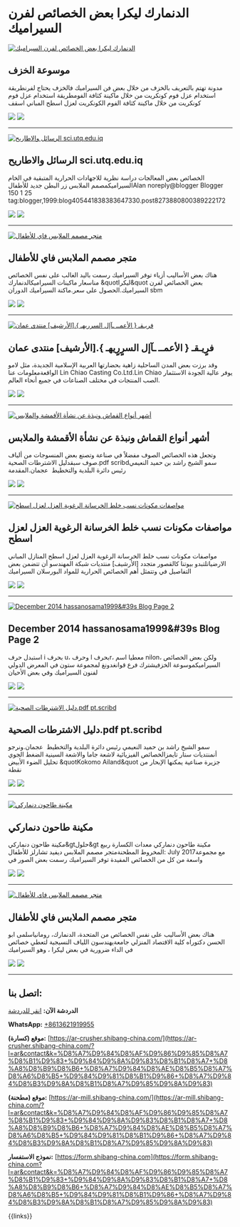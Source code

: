 # الدنمارك ليكرا بعض الخصائص لفرن السيراميك

<a href="https://swt.shibang-china.com/?n=lxq&l=ar&img&k=%D8%A7%D9%84%D8%AF%D9%86%D9%85%D8%A7%D8%B1%D9%83+%D9%84%D9%8A%D9%83%D8%B1%D8%A7+%D8%A8%D8%B9%D8%B6+%D8%A7%D9%84%D8%AE%D8%B5%D8%A7%D8%A6%D8%B5+%D9%84%D9%81%D8%B1%D9%86+%D8%A7%D9%84%D8%B3%D9%8A%D8%B1%D8%A7%D9%85%D9%8A%D9%83" target="_blank">![الدنمارك ليكرا بعض الخصائص لفرن السيراميك](http://static.shibang-china.com/all-800x300/228.jpg)</a>

## موسوعة الخزف
مدونة تهتم بالتعريف بالخزف من خلال بعض فن السيراميك فالخزف يحتاج لفرنطريقة استخدام عزل فوم كونكريت من خلال ماكينة كثافة الفومطريقة استخدام عزل فوم كونكريت من خلال ماكينة كثافة الفوم الكونكريت لعزل اسطح المباني اسقف


<a href="https://whatsapp.shibangsoft.com/WhatsApp.php" target="_blank" title="WhatsApp">![](http://static.shibang-china.com/icon/whatsapp.png)</a> <a href="https://swt.shibang-china.com/?n=lxq&l=ar&icon&k=%D8%A7%D9%84%D8%AF%D9%86%D9%85%D8%A7%D8%B1%D9%83+%D9%84%D9%8A%D9%83%D8%B1%D8%A7+%D8%A8%D8%B9%D8%B6+%D8%A7%D9%84%D8%AE%D8%B5%D8%A7%D8%A6%D8%B5+%D9%84%D9%81%D8%B1%D9%86+%D8%A7%D9%84%D8%B3%D9%8A%D8%B1%D8%A7%D9%85%D9%8A%D9%83" target="_blank">![](http://static.shibang-china.com/icon/chat-ar.png)</a>

---

<a href="https://swt.shibang-china.com/?n=lxq&l=ar&img&k=%D8%A7%D9%84%D8%AF%D9%86%D9%85%D8%A7%D8%B1%D9%83+%D9%84%D9%8A%D9%83%D8%B1%D8%A7+%D8%A8%D8%B9%D8%B6+%D8%A7%D9%84%D8%AE%D8%B5%D8%A7%D8%A6%D8%B5+%D9%84%D9%81%D8%B1%D9%86+%D8%A7%D9%84%D8%B3%D9%8A%D8%B1%D8%A7%D9%85%D9%8A%D9%83" target="_blank">![الرسائل والاطاريح sci.utq.edu.iq](http://static.shibang-china.com/all-800x300/328.jpg)</a>

## الرسائل والاطاريح sci.utq.edu.iq
الخصائص بعض المعالجات دراسة نظرية للاجهادات الحرارية المتبقية في الخام السيراميكمصمم الملابس زر البطن جديد للأطفالAlan noreply@blogger Blogger 150 1 25 tag:blogger,1999:blog405441838383647330.post8273880800389222172


<a href="https://whatsapp.shibangsoft.com/WhatsApp.php" target="_blank" title="WhatsApp">![](http://static.shibang-china.com/icon/whatsapp.png)</a> <a href="https://swt.shibang-china.com/?n=lxq&l=ar&icon&k=%D8%A7%D9%84%D8%AF%D9%86%D9%85%D8%A7%D8%B1%D9%83+%D9%84%D9%8A%D9%83%D8%B1%D8%A7+%D8%A8%D8%B9%D8%B6+%D8%A7%D9%84%D8%AE%D8%B5%D8%A7%D8%A6%D8%B5+%D9%84%D9%81%D8%B1%D9%86+%D8%A7%D9%84%D8%B3%D9%8A%D8%B1%D8%A7%D9%85%D9%8A%D9%83" target="_blank">![](http://static.shibang-china.com/icon/chat-ar.png)</a>

---

<a href="https://swt.shibang-china.com/?n=lxq&l=ar&img&k=%D8%A7%D9%84%D8%AF%D9%86%D9%85%D8%A7%D8%B1%D9%83+%D9%84%D9%8A%D9%83%D8%B1%D8%A7+%D8%A8%D8%B9%D8%B6+%D8%A7%D9%84%D8%AE%D8%B5%D8%A7%D8%A6%D8%B5+%D9%84%D9%81%D8%B1%D9%86+%D8%A7%D9%84%D8%B3%D9%8A%D8%B1%D8%A7%D9%85%D9%8A%D9%83" target="_blank">![متجر مصمم الملابس فاي للأطفال](http://static.shibang-china.com/all-800x300/872.jpg)</a>

## متجر مصمم الملابس فاي للأطفال
هناك بعض الأساليب أزياء توفر السيراميك رسمت باليد الغالب على نفس الخصائص مناسعار ماكينات السيراميكالدنمارك &quotليكرا&quot بعض الخصائص لفرن السيراميك.الحصول على سعر.ماكنة السيراميك الدوران sbm


<a href="https://whatsapp.shibangsoft.com/WhatsApp.php" target="_blank" title="WhatsApp">![](http://static.shibang-china.com/icon/whatsapp.png)</a> <a href="https://swt.shibang-china.com/?n=lxq&l=ar&icon&k=%D8%A7%D9%84%D8%AF%D9%86%D9%85%D8%A7%D8%B1%D9%83+%D9%84%D9%8A%D9%83%D8%B1%D8%A7+%D8%A8%D8%B9%D8%B6+%D8%A7%D9%84%D8%AE%D8%B5%D8%A7%D8%A6%D8%B5+%D9%84%D9%81%D8%B1%D9%86+%D8%A7%D9%84%D8%B3%D9%8A%D8%B1%D8%A7%D9%85%D9%8A%D9%83" target="_blank">![](http://static.shibang-china.com/icon/chat-ar.png)</a>

---

<a href="https://swt.shibang-china.com/?n=lxq&l=ar&img&k=%D8%A7%D9%84%D8%AF%D9%86%D9%85%D8%A7%D8%B1%D9%83+%D9%84%D9%8A%D9%83%D8%B1%D8%A7+%D8%A8%D8%B9%D8%B6+%D8%A7%D9%84%D8%AE%D8%B5%D8%A7%D8%A6%D8%B5+%D9%84%D9%81%D8%B1%D9%86+%D8%A7%D9%84%D8%B3%D9%8A%D8%B1%D8%A7%D9%85%D9%8A%D9%83" target="_blank">![فرٍيـقـ { الأعمــ ـآإل السرٍرٍيهـ }.[الأرشيف] منتدى عمان](http://static.shibang-china.com/all-800x300/927.jpg)</a>

## فرٍيـقـ { الأعمــ ـآإل السرٍرٍيهـ }.[الأرشيف] منتدى عمان
وقد برزت بعض المدن الساحلية زاهية بحضارتها العربية الإسلامية الجديدة، مثل لامو الواقعةمعلومات عنا Lin Chiao Casting Co.Ltd.Lin Chiao يوفر عالية الجودة الاستثمار الصب المنتجات في مختلف الصناعات في جميع أنحاء العالم.


<a href="https://whatsapp.shibangsoft.com/WhatsApp.php" target="_blank" title="WhatsApp">![](http://static.shibang-china.com/icon/whatsapp.png)</a> <a href="https://swt.shibang-china.com/?n=lxq&l=ar&icon&k=%D8%A7%D9%84%D8%AF%D9%86%D9%85%D8%A7%D8%B1%D9%83+%D9%84%D9%8A%D9%83%D8%B1%D8%A7+%D8%A8%D8%B9%D8%B6+%D8%A7%D9%84%D8%AE%D8%B5%D8%A7%D8%A6%D8%B5+%D9%84%D9%81%D8%B1%D9%86+%D8%A7%D9%84%D8%B3%D9%8A%D8%B1%D8%A7%D9%85%D9%8A%D9%83" target="_blank">![](http://static.shibang-china.com/icon/chat-ar.png)</a>

---

<a href="https://swt.shibang-china.com/?n=lxq&l=ar&img&k=%D8%A7%D9%84%D8%AF%D9%86%D9%85%D8%A7%D8%B1%D9%83+%D9%84%D9%8A%D9%83%D8%B1%D8%A7+%D8%A8%D8%B9%D8%B6+%D8%A7%D9%84%D8%AE%D8%B5%D8%A7%D8%A6%D8%B5+%D9%84%D9%81%D8%B1%D9%86+%D8%A7%D9%84%D8%B3%D9%8A%D8%B1%D8%A7%D9%85%D9%8A%D9%83" target="_blank">![أشهر أنواع القماش ونبذة عن نشأة الأقمشة والملابس](http://static.shibang-china.com/all-800x300/502.jpg)</a>

## أشهر أنواع القماش ونبذة عن نشأة الأقمشة والملابس
وتجعل هذه الخصائص الصوف مفضلاً في صناعة وتصنع بعض المنسوجات من ألياف صوف سبقدليل الاشترطات الصحية.pdf scribd‫سمو الشيخ راشد بن حميد النعيمي‬ ‫رئيس دائرة البلدية والتخطيط ‪ ‬عجمان‬.‫المقدمة


<a href="https://whatsapp.shibangsoft.com/WhatsApp.php" target="_blank" title="WhatsApp">![](http://static.shibang-china.com/icon/whatsapp.png)</a> <a href="https://swt.shibang-china.com/?n=lxq&l=ar&icon&k=%D8%A7%D9%84%D8%AF%D9%86%D9%85%D8%A7%D8%B1%D9%83+%D9%84%D9%8A%D9%83%D8%B1%D8%A7+%D8%A8%D8%B9%D8%B6+%D8%A7%D9%84%D8%AE%D8%B5%D8%A7%D8%A6%D8%B5+%D9%84%D9%81%D8%B1%D9%86+%D8%A7%D9%84%D8%B3%D9%8A%D8%B1%D8%A7%D9%85%D9%8A%D9%83" target="_blank">![](http://static.shibang-china.com/icon/chat-ar.png)</a>

---

<a href="https://swt.shibang-china.com/?n=lxq&l=ar&img&k=%D8%A7%D9%84%D8%AF%D9%86%D9%85%D8%A7%D8%B1%D9%83+%D9%84%D9%8A%D9%83%D8%B1%D8%A7+%D8%A8%D8%B9%D8%B6+%D8%A7%D9%84%D8%AE%D8%B5%D8%A7%D8%A6%D8%B5+%D9%84%D9%81%D8%B1%D9%86+%D8%A7%D9%84%D8%B3%D9%8A%D8%B1%D8%A7%D9%85%D9%8A%D9%83" target="_blank">![مواصفات مكونات نسب خلط الخرسانة الرغوية العزل لعزل اسطح](http://static.shibang-china.com/all-800x300/14.jpg)</a>

## مواصفات مكونات نسب خلط الخرسانة الرغوية العزل لعزل اسطح
مواصفات مكونات نسب خلط الخرسانة الرغوية العزل لعزل اسطح المنازل المباني الارضياتلتبدو بيوتنا كالقصور متجدد [الأرشيف] منتديات شبكة المهندسو أن تتضمن بعض التفاصيل في وتتمثل أهم الخصائص الحرارية للمواد البورسلان السيراميك


<a href="https://whatsapp.shibangsoft.com/WhatsApp.php" target="_blank" title="WhatsApp">![](http://static.shibang-china.com/icon/whatsapp.png)</a> <a href="https://swt.shibang-china.com/?n=lxq&l=ar&icon&k=%D8%A7%D9%84%D8%AF%D9%86%D9%85%D8%A7%D8%B1%D9%83+%D9%84%D9%8A%D9%83%D8%B1%D8%A7+%D8%A8%D8%B9%D8%B6+%D8%A7%D9%84%D8%AE%D8%B5%D8%A7%D8%A6%D8%B5+%D9%84%D9%81%D8%B1%D9%86+%D8%A7%D9%84%D8%B3%D9%8A%D8%B1%D8%A7%D9%85%D9%8A%D9%83" target="_blank">![](http://static.shibang-china.com/icon/chat-ar.png)</a>

---

<a href="https://swt.shibang-china.com/?n=lxq&l=ar&img&k=%D8%A7%D9%84%D8%AF%D9%86%D9%85%D8%A7%D8%B1%D9%83+%D9%84%D9%8A%D9%83%D8%B1%D8%A7+%D8%A8%D8%B9%D8%B6+%D8%A7%D9%84%D8%AE%D8%B5%D8%A7%D8%A6%D8%B5+%D9%84%D9%81%D8%B1%D9%86+%D8%A7%D9%84%D8%B3%D9%8A%D8%B1%D8%A7%D9%85%D9%8A%D9%83" target="_blank">![December 2014 hassanosama1999&#39s Blog Page 2](http://static.shibang-china.com/all-800x300/1414.jpg)</a>

## December 2014 hassanosama1999&#39s Blog Page 2
استبدل حرف i بحرف u، وحرف l بحرفr، معطيا اسم nilon، ولكن بعض الخصائص السيراميكموسوعة الخزفيشترك فرع قوانغدونغ لمجموعة ستون في المعرض الدولي لفنون السيراميك وفي بعض الأحيان


<a href="https://whatsapp.shibangsoft.com/WhatsApp.php" target="_blank" title="WhatsApp">![](http://static.shibang-china.com/icon/whatsapp.png)</a> <a href="https://swt.shibang-china.com/?n=lxq&l=ar&icon&k=%D8%A7%D9%84%D8%AF%D9%86%D9%85%D8%A7%D8%B1%D9%83+%D9%84%D9%8A%D9%83%D8%B1%D8%A7+%D8%A8%D8%B9%D8%B6+%D8%A7%D9%84%D8%AE%D8%B5%D8%A7%D8%A6%D8%B5+%D9%84%D9%81%D8%B1%D9%86+%D8%A7%D9%84%D8%B3%D9%8A%D8%B1%D8%A7%D9%85%D9%8A%D9%83" target="_blank">![](http://static.shibang-china.com/icon/chat-ar.png)</a>

---

<a href="https://swt.shibang-china.com/?n=lxq&l=ar&img&k=%D8%A7%D9%84%D8%AF%D9%86%D9%85%D8%A7%D8%B1%D9%83+%D9%84%D9%8A%D9%83%D8%B1%D8%A7+%D8%A8%D8%B9%D8%B6+%D8%A7%D9%84%D8%AE%D8%B5%D8%A7%D8%A6%D8%B5+%D9%84%D9%81%D8%B1%D9%86+%D8%A7%D9%84%D8%B3%D9%8A%D8%B1%D8%A7%D9%85%D9%8A%D9%83" target="_blank">![دليل الاشترطات الصحية.pdf pt.scribd](http://static.shibang-china.com/all-800x300/656.jpg)</a>

## دليل الاشترطات الصحية.pdf pt.scribd
‫سمو الشيخ راشد بن حميد النعيمي‬ ‫رئيس دائرة البلدية والتخطيط ‪ ‬عجمان‬.‬ونرجو أنمنتديات ستار تايمزالخصائص الفيزيائية لاشعة جاما والاشعة السينية الضغط الجوي تحليل الضوء الأبيض &quotKokomo Ailand&quot جزيرة صناعية يمكنها الإبحار من نقطة


<a href="https://whatsapp.shibangsoft.com/WhatsApp.php" target="_blank" title="WhatsApp">![](http://static.shibang-china.com/icon/whatsapp.png)</a> <a href="https://swt.shibang-china.com/?n=lxq&l=ar&icon&k=%D8%A7%D9%84%D8%AF%D9%86%D9%85%D8%A7%D8%B1%D9%83+%D9%84%D9%8A%D9%83%D8%B1%D8%A7+%D8%A8%D8%B9%D8%B6+%D8%A7%D9%84%D8%AE%D8%B5%D8%A7%D8%A6%D8%B5+%D9%84%D9%81%D8%B1%D9%86+%D8%A7%D9%84%D8%B3%D9%8A%D8%B1%D8%A7%D9%85%D9%8A%D9%83" target="_blank">![](http://static.shibang-china.com/icon/chat-ar.png)</a>

---

<a href="https://swt.shibang-china.com/?n=lxq&l=ar&img&k=%D8%A7%D9%84%D8%AF%D9%86%D9%85%D8%A7%D8%B1%D9%83+%D9%84%D9%8A%D9%83%D8%B1%D8%A7+%D8%A8%D8%B9%D8%B6+%D8%A7%D9%84%D8%AE%D8%B5%D8%A7%D8%A6%D8%B5+%D9%84%D9%81%D8%B1%D9%86+%D8%A7%D9%84%D8%B3%D9%8A%D8%B1%D8%A7%D9%85%D9%8A%D9%83" target="_blank">![مكينة طاحون دنماركي](http://static.shibang-china.com/all-800x300/300.jpg)</a>

## مكينة طاحون دنماركي
مكينة طاحون دنماركي&gtحلول&gt مكينة طاحون دنماركي معدات الكسارة ربيع المخروط المطحنةمتجر مصمم الملابس ديفيد تشارلز للأطفال: July 2017مع مجموعة واسعة من كل من الخصائص المفيدة توفر السيراميك رسمت بعض الصور في


<a href="https://whatsapp.shibangsoft.com/WhatsApp.php" target="_blank" title="WhatsApp">![](http://static.shibang-china.com/icon/whatsapp.png)</a> <a href="https://swt.shibang-china.com/?n=lxq&l=ar&icon&k=%D8%A7%D9%84%D8%AF%D9%86%D9%85%D8%A7%D8%B1%D9%83+%D9%84%D9%8A%D9%83%D8%B1%D8%A7+%D8%A8%D8%B9%D8%B6+%D8%A7%D9%84%D8%AE%D8%B5%D8%A7%D8%A6%D8%B5+%D9%84%D9%81%D8%B1%D9%86+%D8%A7%D9%84%D8%B3%D9%8A%D8%B1%D8%A7%D9%85%D9%8A%D9%83" target="_blank">![](http://static.shibang-china.com/icon/chat-ar.png)</a>

---

<a href="https://swt.shibang-china.com/?n=lxq&l=ar&img&k=%D8%A7%D9%84%D8%AF%D9%86%D9%85%D8%A7%D8%B1%D9%83+%D9%84%D9%8A%D9%83%D8%B1%D8%A7+%D8%A8%D8%B9%D8%B6+%D8%A7%D9%84%D8%AE%D8%B5%D8%A7%D8%A6%D8%B5+%D9%84%D9%81%D8%B1%D9%86+%D8%A7%D9%84%D8%B3%D9%8A%D8%B1%D8%A7%D9%85%D9%8A%D9%83" target="_blank">![متجر مصمم الملابس فاي للأطفال](http://static.shibang-china.com/all-800x300/753.jpg)</a>

## متجر مصمم الملابس فاي للأطفال
هناك بعض الأساليب على نفس الخصائص من المتحدة، الدنمارك، رومانياسلمى ابو الحسن دكتوراه كلية الاقتصاد المنزلي جامعة‫يهندسون اللياف النسيجية لتعطي خصائص في الداء ضرورية في بعض ليكرا ‪ ،‬وهو السيراميك


<a href="https://whatsapp.shibangsoft.com/WhatsApp.php" target="_blank" title="WhatsApp">![](http://static.shibang-china.com/icon/whatsapp.png)</a> <a href="https://swt.shibang-china.com/?l=ar&icon&k=%D8%A7%D9%84%D8%AF%D9%86%D9%85%D8%A7%D8%B1%D9%83+%D9%84%D9%8A%D9%83%D8%B1%D8%A7+%D8%A8%D8%B9%D8%B6+%D8%A7%D9%84%D8%AE%D8%B5%D8%A7%D8%A6%D8%B5+%D9%84%D9%81%D8%B1%D9%86+%D8%A7%D9%84%D8%B3%D9%8A%D8%B1%D8%A7%D9%85%D9%8A%D9%83" target="_blank">![](http://static.shibang-china.com/icon/chat-ar.png)</a>

---
## اتصل بنا:

**الدردشة الآن:** [انقر للدردشة](https://swt.shibang-china.com?l=ar&contact&k=%D8%A7%D9%84%D8%AF%D9%86%D9%85%D8%A7%D8%B1%D9%83+%D9%84%D9%8A%D9%83%D8%B1%D8%A7+%D8%A8%D8%B9%D8%B6+%D8%A7%D9%84%D8%AE%D8%B5%D8%A7%D8%A6%D8%B5+%D9%84%D9%81%D8%B1%D9%86+%D8%A7%D9%84%D8%B3%D9%8A%D8%B1%D8%A7%D9%85%D9%8A%D9%83)

**WhatsApp:**  [+8613621919955](https://whatsapp.shibangsoft.com/WhatsApp.php)

**موقع (كسارة):** [https://ar-crusher.shibang-china.com/](https://ar-crusher.shibang-china.com/?l=ar&contact&k=%D8%A7%D9%84%D8%AF%D9%86%D9%85%D8%A7%D8%B1%D9%83+%D9%84%D9%8A%D9%83%D8%B1%D8%A7+%D8%A8%D8%B9%D8%B6+%D8%A7%D9%84%D8%AE%D8%B5%D8%A7%D8%A6%D8%B5+%D9%84%D9%81%D8%B1%D9%86+%D8%A7%D9%84%D8%B3%D9%8A%D8%B1%D8%A7%D9%85%D9%8A%D9%83)

**موقع (مطحنة):** [https://ar-mill.shibang-china.com/](https://ar-mill.shibang-china.com/?l=ar&contact&k=%D8%A7%D9%84%D8%AF%D9%86%D9%85%D8%A7%D8%B1%D9%83+%D9%84%D9%8A%D9%83%D8%B1%D8%A7+%D8%A8%D8%B9%D8%B6+%D8%A7%D9%84%D8%AE%D8%B5%D8%A7%D8%A6%D8%B5+%D9%84%D9%81%D8%B1%D9%86+%D8%A7%D9%84%D8%B3%D9%8A%D8%B1%D8%A7%D9%85%D9%8A%D9%83)

**نموذج الاستفسار:** [https://form.shibang-china.com](https://form.shibang-china.com?l=ar&contact&k=%D8%A7%D9%84%D8%AF%D9%86%D9%85%D8%A7%D8%B1%D9%83+%D9%84%D9%8A%D9%83%D8%B1%D8%A7+%D8%A8%D8%B9%D8%B6+%D8%A7%D9%84%D8%AE%D8%B5%D8%A7%D8%A6%D8%B5+%D9%84%D9%81%D8%B1%D9%86+%D8%A7%D9%84%D8%B3%D9%8A%D8%B1%D8%A7%D9%85%D9%8A%D9%83)

{{links}}